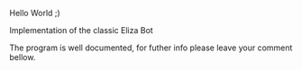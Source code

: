 Hello World ;)

Implementation of the classic Eliza Bot

The program is well documented, for futher info please leave your comment bellow.
